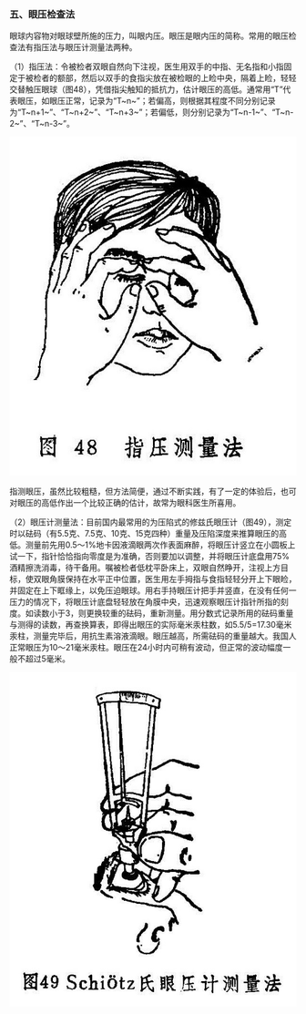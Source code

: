 ### 五、眼压检查法

眼球内容物对眼球壁所施的压力，叫眼内压。眼压是眼内压的简称。常用的眼压检查法有指压法与眼压计测量法两种。

（1）指压法：令被检者双眼自然向下注视，医生用双手的中指、无名指和小指固定于被检者的额部，然后以双手的食指尖放在被检眼的上睑中央，隔着上睑，轻轻交替触压眼球（图48），凭借指尖触知的抵抗力，估计眼压的高低。通常用“T”代表眼压，如眼压正常，记录为“T~n~”；若偏高，则根据其程度不同分别记录为“T~n+1~”、“T~n+2~”、“T~n+3~”；若偏低，则分别记录为“T~n-1~”、“T~n-2~”、“T~n-3~”。

![插图](./img/48.jpg)

指测眼压，虽然比较粗糙，但方法简便，通过不断实践，有了一定的体验后，也可对眼压的高低作出一个比较正确的估计，故常为眼科医生所喜用。

（2）眼压计测量法：目前国内最常用的为压陷式的修兹氏眼压计（图49），测定时以砝码（有5.5克、7.5克、10克、15克四种）重量及压陷深度来推算眼压的高低。测量前先用0.5〜1%地卡因液滴眼两次作表面麻醉，将眼压计竖立在小圆板上试一下，指针恰恰指向零度是为准确，否则要加以调整，并将眼压计底盘用75%酒精擦洗消毒，待干备用。嘱被检者低枕平卧床上，双眼自然睁开，注视上方目标，使双眼角膜保持在水平正中位置，医生用左手拇指与食指轻轻分开上下眼睑，并固定在上下眶缘上，以免压迫眼球。用右手持眼压计把手并竖直，在没有任何一压力的情况下，将眼压计底盘轻轻放在角膜中央，迅速观察眼压计指针所指的刻度。如读数小于3，则更换较重的砝码，重新测量。用分数式记录所用的砝码重量与测得的读数，再查换算表，即得出眼压的实际毫米汞柱数，如5.5/5=17.30毫米汞柱，测量完毕后，用抗生素溶液滴眼。眼压越高，所需砝码的重量越大。我国人正常眼压为10〜21毫米汞柱。眼压在24小时内可稍有波动，但正常的波动幅度一般不超过5毫米。

![插图](./img/49.jpg)
